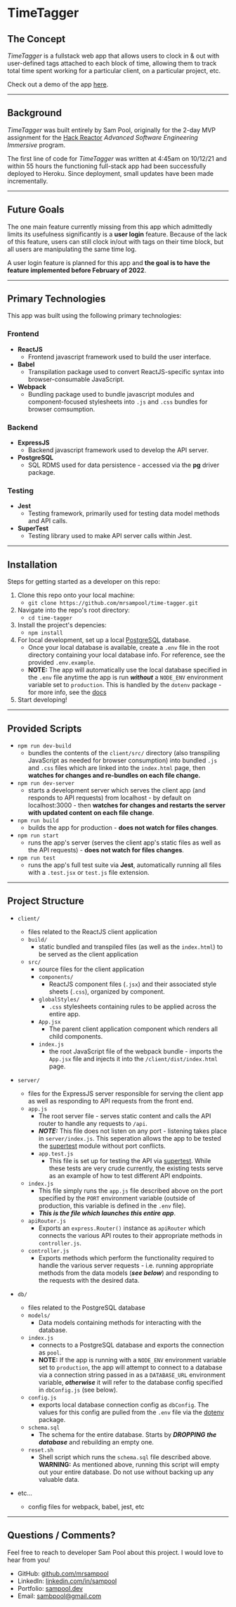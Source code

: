 # TimeTagger

## The Concept

*TimeTagger* is a fullstack web app that allows users to clock in & out with user-defined tags attached to each block of time, allowing them to track total time spent working for a particular client, on a particular project, etc.

Check out a demo of the app [here](https://boiling-sea-53421.herokuapp.com/).

---

## Background

*TimeTagger* was built entirely by Sam Pool, originally for the 2-day MVP assignment for the [Hack Reactor](https://www.hackreactor.com/) *Advanced Software Engineering Immersive* program.

The first line of code for *TimeTagger* was written at 4:45am on 10/12/21 and within 55 hours the functioning full-stack app had been successfully deployed to Heroku. Since deployment, small updates have been made incrementally.

---

## Future Goals

The one main feature currently missing from this app which admittedly limits its usefulness significantly is a **user login** feature. Because of the lack of this feature, users can still clock in/out with tags on their time block, but all users are manipulating the same time log.

A user login feature is planned for this app and **the goal is to have the feature implemented before February of 2022**.

---

## Primary Technologies

This app was built using the following primary technologies:

### Frontend
- **ReactJS**
    - Frontend javascript framework used to build the user interface.
- **Babel**
    - Transpilation package used to convert ReactJS-specific syntax into browser-consumable JavaScript.
- **Webpack**
    - Bundling package used to bundle javascript modules and component-focused stylesheets into ```.js``` and ```.css``` bundles for browser comsumption.

### Backend
- **ExpressJS**
    - Backend javascript framework used to develop the API server.
- **PostgreSQL**
    - SQL RDMS used for data persistence - accessed via the **pg** driver package.

### Testing
- **Jest**
    - Testing framework, primarily used for testing data model methods and API calls.
- **SuperTest**
    - Testing library used to make API server calls within Jest.

---

## Installation

Steps for getting started as a developer on this repo:

1. Clone this repo onto your local machine:
    - ```git clone https://github.com/mrsampool/time-tagger.git```
2. Navigate into the repo's root directory:
    - ```cd time-tagger```
3. Install the project's depencies:
    - ```npm install```
4. For local development, set up a local [PostgreSQL](https://www.postgresql.org/docs/) database.
    - Once your local database is available, create a ```.env``` file in the root directory containing your local database info. For reference, see the provided ```.env.example```.
    - **NOTE:** The app will automatically use the local database specified in the ```.env``` file anytime the app is run ***without*** a ```NODE_ENV``` environment variable set to ```production```. This is handled by the ```dotenv``` package - for more info, see the [docs](https://www.npmjs.com/package/dotenv)
4. Start developing!

---

## Provided Scripts

- ```npm run dev-build```
    - bundles the contents of the ```client/src/``` directory (also transpiling JavaScript as needed for browser consumption) into bundled ```.js``` and ```.css``` files which are linked into the ```index.html``` page, then __watches for changes and re-bundles on each file change.__
- ```npm run dev-server```
    - starts a development server which serves the client app (and responds to API requests) from localhost - by default on localhost:3000 - then __watches for changes and restarts the server with updated content on each file change__.
- ```npm run build```
    - builds the app for production - __does not watch for files changes__.
- ```npm run start```
    - runs the app's server (serves the client app's static files as well as the API requests) - __does not watch for files changes__.
- ```npm run test```
    - runs the app's full test suite via **Jest**, automatically running all files with a `.test.jsx` or `test.js` file extension.

---

## Project Structure


- ```client/```
    - files related to the ReactJS client application
    - ```build/```
        - static bundled and transpiled files (as well as the ```index.html```) to be served as the client application
    - ```src/```
        - source files for the client application
        - ```components/```
            - ReactJS component files (```.jsx```) and their associated style sheets (```.css```), organized by component.
        - ```globalStyles/```
            - ```.css``` stylesheets containing rules to be applied across the entire app.
        - ```App.jsx```
            - The parent client application component which renders all child components.
        - ```index.js```
            - the root JavaScript file of the webpack bundle - imports the ```App.jsx``` file and injects it into the ```/client/dist/index.html``` page.


- ```server/```
    - files for the ExpressJS server responsible for serving the client app as well as responding to API requests from the front end.
    - ```app.js```
      - The root server file - serves static content and calls the API router to handle any requests to ```/api```.
      - ***NOTE:*** This file does not listen on any port - listening takes place in ```server/index.js```. This seperation allows the app to be tested the [supertest](https://www.npmjs.com/package/supertest) module without port conflicts.
      - ```app.test.js```
        - This file is set up for testing the API via [supertest](https://www.npmjs.com/package/supertest). While these tests are very crude currently, the existing tests serve as an example of how to test different API endpoints.
    - ```index.js```
      - This file simply runs the ```app.js``` file described above on the port specified by the ```PORT``` environment variable (outside of production, this variable is defined in the ```.env``` file).
      - ***This is the file which launches this entire app***.
    - ```apiRouter.js```
      - Exports an ```express.Router()``` instance as ```apiRouter``` which connects the various API routes to their appropriate methods in ```controller.js```.
    - ```controller.js```
      - Exports methods which perform the functionality required to handle the various server requests - i.e. running appropriate methods from the data models (***see below***) and responding to the requests with the desired data.
- ```db/```
  - files related to the PostgreSQL database
  - ```models/```
    - Data models containing methods for interacting with the database.
  - ```index.js```
    - connects to a PostgreSQL database and exports the connection as ```pool```.
    - **NOTE:** If the app is running with a ```NODE_ENV``` environment variable set to ```production```, the app will attempt to connect to a database via a connection string passed in as a ```DATABASE_URL``` environment variable, ***otherwise*** it will refer to the database config specified in ```dbConfig.js``` (see below).
  - ```config.js```
    - exports local database connection config as ```dbConfig```. The values for this config are pulled from the ```.env``` file via the [dotenv](https://www.npmjs.com/package/dotenv) package.
  - ```schema.sql```
    - The schema for the entire database. Starts by ***DROPPING the database*** and rebuilding an empty one.
  - ```reset.sh```
    - Shell script which runs the ```schema.sql``` file described above. **WARNING:** As mentioned above, running this script will empty out your entire database. Do not use without backing up any valuable data.

- etc...
    - config files for webpack, babel, jest, etc

---

## Questions / Comments?

Feel free to reach to developer Sam Pool about this project. I would love to hear from you!

- GitHub: [github.com/mrsampool](https://github.com/mrsampool)
- LinkedIn: [linkedin.com/in/sampool](https://www.linkedin.com/in/sampool/)
- Portfolio: [sampool.dev](https://sampool.dev/)
- Email: sambpool@gmail.com
